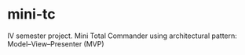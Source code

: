 # mini-tc
IV semester project. Mini Total Commander using architectural pattern: Model–View–Presenter (MVP)
